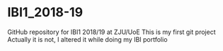 # IBI1_2018-19
GitHub repository for IBI1 2018/19 at ZJU/UoE
This is my first git project
Actually it is not, I altered it while doing my IBI portfolio